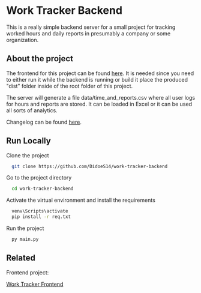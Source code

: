 
# Work Tracker Backend

This is a really simple backend server for a small project for tracking worked hours and daily reports in presumably a company or some organization.


## About the project

The frontend for this project can be found [here](https://github.com/DidoeS14/work-tracker-frontend?tab=readme-ov-file). It is needed since you need to either run it while the backend is running or build it place the produced "dist" folder inside of the root folder of this project.

The server will generate a file data/time_and_reports.csv where all user logs for hours and reports are stored. It can be loaded in Excel or it can be used all sorts of analytics.

Changelog can be found [here](changelog.txt). 
## Run Locally

Clone the project

```bash
  git clone https://github.com/DidoeS14/work-tracker-backend
```

Go to the project directory

```bash
  cd work-tracker-backend
```

Activate the virtual environment and install the requirements

```bash
  venv\Scripts\activate 
  pip install -r req.txt
```
Run the project

```bash
  py main.py
```

## Related

Frontend project:

[Work Tracker Frontend](https://github.com/DidoeS14/work-tracker-frontend?tab=readme-ov-file)

